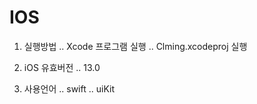 # IOS

1. 실행방법
.. Xcode 프로그램 실행
.. Clming.xcodeproj 실행

2. iOS 유효버전
.. 13.0

3. 사용언어
.. swift
.. uiKit
